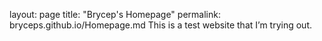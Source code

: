 layout: page
title: "Brycep's Homepage"
permalink: bryceps.github.io/Homepage.md
This is a test website that I’m trying out.
